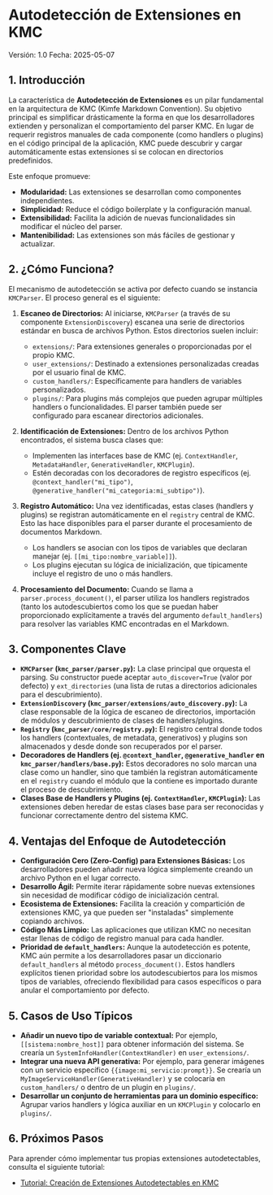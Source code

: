 # Autodetección de Extensiones en KMC

Versión: 1.0
Fecha: 2025-05-07

## 1. Introducción

La característica de **Autodetección de Extensiones** es un pilar fundamental en la arquitectura de KMC (Kimfe Markdown Convention). Su objetivo principal es simplificar drásticamente la forma en que los desarrolladores extienden y personalizan el comportamiento del parser KMC. En lugar de requerir registros manuales de cada componente (como handlers o plugins) en el código principal de la aplicación, KMC puede descubrir y cargar automáticamente estas extensiones si se colocan en directorios predefinidos.

Este enfoque promueve:

*   **Modularidad:** Las extensiones se desarrollan como componentes independientes.
*   **Simplicidad:** Reduce el código boilerplate y la configuración manual.
*   **Extensibilidad:** Facilita la adición de nuevas funcionalidades sin modificar el núcleo del parser.
*   **Mantenibilidad:** Las extensiones son más fáciles de gestionar y actualizar.

## 2. ¿Cómo Funciona?

El mecanismo de autodetección se activa por defecto cuando se instancia `KMCParser`. El proceso general es el siguiente:

1.  **Escaneo de Directorios:** Al iniciarse, `KMCParser` (a través de su componente `ExtensionDiscovery`) escanea una serie de directorios estándar en busca de archivos Python. Estos directorios suelen incluir:
    *   `extensions/`: Para extensiones generales o proporcionadas por el propio KMC.
    *   `user_extensions/`: Destinado a extensiones personalizadas creadas por el usuario final de KMC.
    *   `custom_handlers/`: Específicamente para handlers de variables personalizados.
    *   `plugins/`: Para plugins más complejos que pueden agrupar múltiples handlers o funcionalidades.
    El parser también puede ser configurado para escanear directorios adicionales.

2.  **Identificación de Extensiones:** Dentro de los archivos Python encontrados, el sistema busca clases que:
    *   Implementen las interfaces base de KMC (ej. `ContextHandler`, `MetadataHandler`, `GenerativeHandler`, `KMCPlugin`).
    *   Estén decoradas con los decoradores de registro específicos (ej. `@context_handler("mi_tipo")`, `@generative_handler("mi_categoria:mi_subtipo")`).

3.  **Registro Automático:** Una vez identificadas, estas clases (handlers y plugins) se registran automáticamente en el `registry` central de KMC. Esto las hace disponibles para el parser durante el procesamiento de documentos Markdown.
    *   Los handlers se asocian con los tipos de variables que declaran manejar (ej. `[[mi_tipo:nombre_variable]]`).
    *   Los plugins ejecutan su lógica de inicialización, que típicamente incluye el registro de uno o más handlers.

4.  **Procesamiento del Documento:** Cuando se llama a `parser.process_document()`, el parser utiliza los handlers registrados (tanto los autodescubiertos como los que se puedan haber proporcionado explícitamente a través del argumento `default_handlers`) para resolver las variables KMC encontradas en el Markdown.

## 3. Componentes Clave

*   **`KMCParser` (`kmc_parser/parser.py`):** La clase principal que orquesta el parsing. Su constructor puede aceptar `auto_discover=True` (valor por defecto) y `ext_directories` (una lista de rutas a directorios adicionales para el descubrimiento).
*   **`ExtensionDiscovery` (`kmc_parser/extensions/auto_discovery.py`):** La clase responsable de la lógica de escaneo de directorios, importación de módulos y descubrimiento de clases de handlers/plugins.
*   **`Registry` (`kmc_parser/core/registry.py`):** El registro central donde todos los handlers (contextuales, de metadata, generativos) y plugins son almacenados y desde donde son recuperados por el parser.
*   **Decoradores de Handlers (ej. `@context_handler`, `@generative_handler` en `kmc_parser/handlers/base.py`):** Estos decoradores no solo marcan una clase como un handler, sino que también la registran automáticamente en el `registry` cuando el módulo que la contiene es importado durante el proceso de descubrimiento.
*   **Clases Base de Handlers y Plugins (ej. `ContextHandler`, `KMCPlugin`):** Las extensiones deben heredar de estas clases base para ser reconocidas y funcionar correctamente dentro del sistema KMC.

## 4. Ventajas del Enfoque de Autodetección

*   **Configuración Cero (Zero-Config) para Extensiones Básicas:** Los desarrolladores pueden añadir nueva lógica simplemente creando un archivo Python en el lugar correcto.
*   **Desarrollo Ágil:** Permite iterar rápidamente sobre nuevas extensiones sin necesidad de modificar código de inicialización central.
*   **Ecosistema de Extensiones:** Facilita la creación y compartición de extensiones KMC, ya que pueden ser "instaladas" simplemente copiando archivos.
*   **Código Más Limpio:** Las aplicaciones que utilizan KMC no necesitan estar llenas de código de registro manual para cada handler.
*   **Prioridad de `default_handlers`:** Aunque la autodetección es potente, KMC aún permite a los desarrolladores pasar un diccionario `default_handlers` al método `process_document()`. Estos handlers explícitos tienen prioridad sobre los autodescubiertos para los mismos tipos de variables, ofreciendo flexibilidad para casos específicos o para anular el comportamiento por defecto.

## 5. Casos de Uso Típicos

*   **Añadir un nuevo tipo de variable contextual:** Por ejemplo, `[[sistema:nombre_host]]` para obtener información del sistema. Se crearía un `SystemInfoHandler(ContextHandler)` en `user_extensions/`.
*   **Integrar una nueva API generativa:** Por ejemplo, para generar imágenes con un servicio específico `{{image:mi_servicio:prompt}}`. Se crearía un `MyImageServiceHandler(GenerativeHandler)` y se colocaría en `custom_handlers/` o dentro de un plugin en `plugins/`.
*   **Desarrollar un conjunto de herramientas para un dominio específico:** Agrupar varios handlers y lógica auxiliar en un `KMCPlugin` y colocarlo en `plugins/`.

## 6. Próximos Pasos

Para aprender cómo implementar tus propias extensiones autodetectables, consulta el siguiente tutorial:
*   [Tutorial: Creación de Extensiones Autodetectables en KMC](./auto_discovery/implementation.md)
